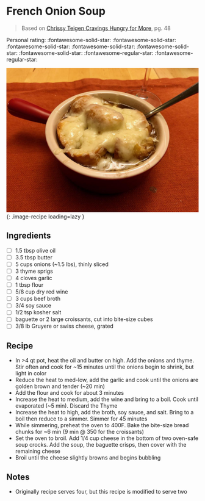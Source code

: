 # French Onion Soup

> Based on [Chrissy Teigen Cravings Hungry for More], pg. 48

<!-- {cts} rating=3; (User can specify rating on scale of 1-5) -->

Personal rating: :fontawesome-solid-star: :fontawesome-solid-star: :fontawesome-solid-star: :fontawesome-solid-star: :fontawesome-solid-star: :fontawesome-solid-star: :fontawesome-regular-star: :fontawesome-regular-star:

<!-- {cte} -->

<!-- {cts} name_image=french_onion_soup.jpeg; (User can specify image name) -->

![french_onion_soup.jpeg](./french_onion_soup.jpeg){: .image-recipe loading=lazy }

<!-- {cte} -->

## Ingredients

- [ ] 1.5 tbsp olive oil
- [ ] 3.5 tbsp butter
- [ ] 5 cups onions (~1.5 lbs), thinly sliced
- [ ] 3 thyme sprigs
- [ ] 4 cloves garlic
- [ ] 1 tbsp flour
- [ ] 5/8 cup dry red wine
- [ ] 3 cups beef broth
- [ ] 3/4 soy sauce
- [ ] 1/2 tsp kosher salt
- [ ] baguette or 2 large croissants, cut into bite-size cubes
- [ ] 3/8 lb Gruyere or swiss cheese, grated

## Recipe

- In >4 qt pot, heat the oil and butter on high. Add the onions and thyme. Stir often and cook for ~15 minutes until the onions begin to shrink, but light in color
- Reduce the heat to med-low, add the garlic and cook until the onions are golden brown and tender (~20 min)
- Add the flour and cook for about 3 minutes
- Increase the heat to medium, add the wine and bring to a boil. Cook until evaporated (~5 min). Discard the Thyme
- Increase the heat to high, add the broth, soy sauce, and salt. Bring to a boil then reduce to a simmer. Simmer for 45 minutes
- While simmering, preheat the oven to 400F. Bake the bite-size bread chunks for ~6 min (9 min @ 350 for the croissants)
- Set the oven to broil. Add 1/4 cup cheese in the bottom of two oven-safe soup crocks. Add the soup, the baguette crisps, then cover with the remaining cheese
- Broil until the cheese slightly browns and begins bubbling

## Notes

- Originally recipe serves four, but this recipe is modified to serve two

[chrissy teigen cravings hungry for more]: https://www.penguinrandomhouse.com/books/553580/cravings-hungry-for-more-by-chrissy-teigen-with-adeena-sussman/
